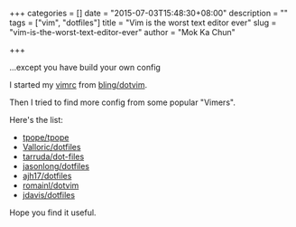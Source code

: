+++
categories = []
date = "2015-07-03T15:48:30+08:00"
description = ""
tags = ["vim", "dotfiles"]
title = "Vim is the worst text editor ever"
slug = "vim-is-the-worst-text-editor-ever"
author = "Mok Ka Chun"

+++

...except you have build your own config

I started my [vimrc](https://github.com/mkc188/vimrc/blob/master/.vimrc) from [bling/dotvim](https://github.com/bling/dotvim/blob/master/vimrc).

Then I tried to find more config from some popular "Vimers".

Here's the list:

* [tpope/tpope](https://github.com/tpope/tpope/blob/master/.vimrc)
* [Valloric/dotfiles](https://github.com/Valloric/dotfiles/blob/master/vim/vimrc.vim)
* [tarruda/dot-files](https://github.com/tarruda/dot-files/blob/master/vim/nvimrc)
* [jasonlong/dotfiles](https://github.com/jasonlong/dotfiles/blob/master/vimrc)
* [ajh17/dotfiles](https://github.com/ajh17/dotfiles/blob/master/.vimrc)
* [romainl/dotvim](https://github.com/romainl/dotvim/blob/master/vimrc)
* [jdavis/dotfiles](https://github.com/jdavis/dotfiles/blob/master/.vimrc)

Hope you find it useful.
